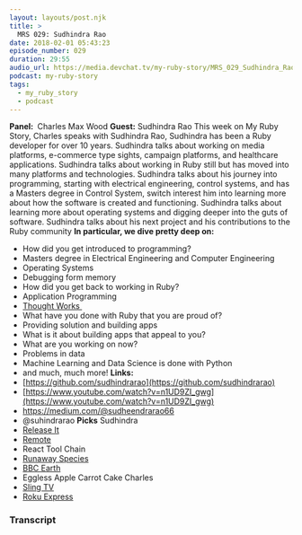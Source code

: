 ```yaml
---
layout: layouts/post.njk
title: >
  MRS 029: Sudhindra Rao
date: 2018-02-01 05:43:23
episode_number: 029
duration: 29:55
audio_url: https://media.devchat.tv/my-ruby-story/MRS_029_Sudhindra_Rao.mp3
podcast: my-ruby-story
tags:
  - my_ruby_story
  - podcast
---
```


**Panel:&nbsp;** Charles Max Wood **Guest:** Sudhindra Rao This week on My Ruby Story, Charles speaks with Sudhindra Rao, Sudhindra has been a Ruby developer for over 10 years. Sudhindra talks about working on media platforms, e-commerce type sights, campaign platforms, and healthcare applications. Sudhindra talks about working in Ruby still but has moved into many platforms and technologies. Sudhindra talks about his journey into programming, starting with electrical engineering, control systems, and has a Masters degree in Control System, switch interest him into learning more about how the software is created and functioning. Sudhindra talks about learning more about operating systems and digging deeper into the guts of software. Sudhindra talks about his next project and his contributions to the Ruby community **In particular, we dive pretty deep on:**

- How did you get introduced to programming?
- Masters degree in Electrical Engineering and Computer Engineering
- Operating Systems
- Debugging form memory
- How did you get back to working in Ruby?
- Application Programming
- [Thought Works&nbsp;](https://www.thoughtworks.com/)
- What have you done with Ruby that you are proud of?
- Providing solution and building apps
- What is it about building apps that appeal to you?
- What are you working on now?
- Problems in data
- Machine Learning and Data Science is done with Python
- and much, much more!
  **Links: &nbsp;**
- [https://github.com/sudhindrarao](https://github.com/sudhindrarao)
- [https://www.youtube.com/watch?v=n1UD9ZI_gwg](https://www.youtube.com/watch?v=n1UD9ZI_gwg)
- https://medium.com/@sudheendrarao66
- @suhindrarao
  **Picks** Sudhindra
- [Release It](https://pragprog.com/book/mnee2/release-it-second-edition)
- [Remote](https://www.amazon.com/Remote-Office-Required-Jason-Fried/dp/0804137501)
- React Tool Chain
- [Runaway Species](https://www.amazon.com/s/?ie=UTF8&keywords=runaway+species&tag=googhydr-20&index=aps&hvadid=241634285995&hvpos=1t1&hvnetw=g&hvrand=15666352726698379940&hvpone=&hvptwo=&hvqmt=e&hvdev=c&hvdvcmdl=&hvlocint=&hvlocphy=9028550&hvtargid=aud-397161105788:kwd-418962554357&ref=pd_sl_9n033zzc9j_e)
- [BBC Earth](https://www.bbc.com/earth/world)
- Eggless Apple Carrot Cake
  Charles
- [Sling TV](https://www.sling.com)
- [Roku Express](https://www.roku.com/products/roku-express)

### Transcript
